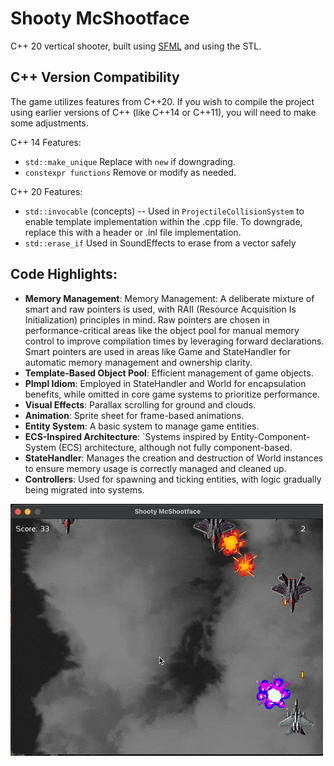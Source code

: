 # Shooty McShootface

C++ 20 vertical shooter, built using [SFML](https://www.sfml-dev.org) and using the STL.

## C++ Version Compatibility

The game utilizes features from C++20. If you wish to compile the project using earlier versions of C++ (like C++14 or C++11), you will need to make some adjustments.

C++ 14 Features:
- `std::make_unique` Replace with `new` if downgrading.
- `constexpr functions` Remove or modify as needed.

C++ 20 Features:
- `std::invocable` (concepts) -- Used in `ProjectileCollisionSystem` to enable template implementation within the .cpp file. To downgrade, replace this with a header or .inl file implementation.
- `std::erase_if` Used in SoundEffects to erase from a vector safely


## Code Highlights:

- **Memory Management**: Memory Management: A deliberate mixture of smart and raw pointers is used, with RAII (Resource Acquisition Is Initialization) principles in mind. Raw pointers are chosen in performance-critical areas like the object pool for manual memory control to improve compilation times by leveraging forward declarations. Smart pointers are used in areas like Game and StateHandler for automatic memory management and ownership clarity.
- **Template-Based Object Pool**: Efficient management of game objects.
- **PImpl Idiom**: Employed in StateHandler and World for encapsulation benefits, while omitted in core game systems to prioritize performance.
- **Visual Effects**: Parallax scrolling for ground and clouds.
- **Animation**: Sprite sheet for frame-based animations.
- **Entity System**: A basic system to manage game entities.
- **ECS-Inspired Architecture**: `Systems inspired by Entity-Component-System (ECS) architecture, although not fully component-based.
- **StateHandler**: Manages the creation and destruction of World instances to ensure memory usage is correctly managed and cleaned up. 
- **Controllers**: Used for spawning and ticking entities, with logic gradually being migrated into systems.



![plot](./public/shooty.gif)